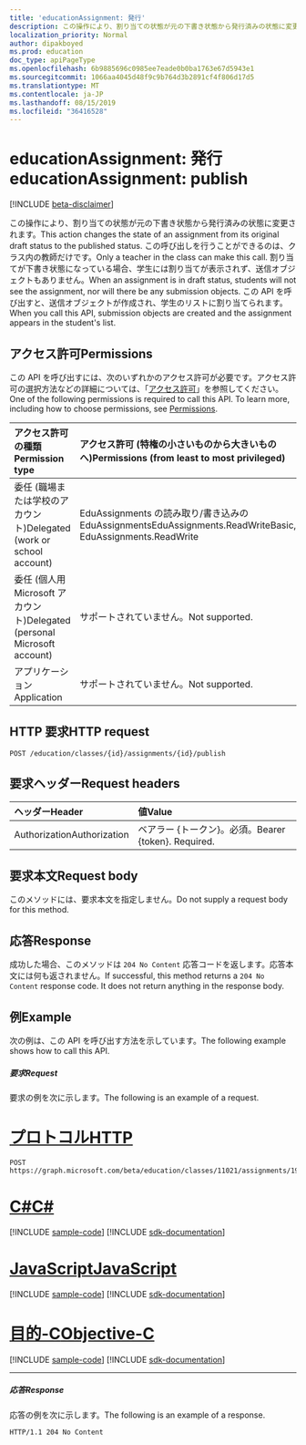 ```yaml
---
title: 'educationAssignment: 発行'
description: この操作により、割り当ての状態が元の下書き状態から発行済みの状態に変更されます。 この呼び出しを行うことができるのは、クラス内の教師だけです。 割り当てが下書き状態になっている場合、学生には割り当てが表示されず、送信オブジェクトもありません。 この API を呼び出すと、送信オブジェクトが作成され、学生のリストに割り当てられます。
localization_priority: Normal
author: dipakboyed
ms.prod: education
doc_type: apiPageType
ms.openlocfilehash: 6b9885696c0985ee7eade0b0ba1763e67d5943e1
ms.sourcegitcommit: 1066aa4045d48f9c9b764d3b2891cf4f806d17d5
ms.translationtype: MT
ms.contentlocale: ja-JP
ms.lasthandoff: 08/15/2019
ms.locfileid: "36416528"
---
```

# <a name="educationassignment-publish"></a><span data-ttu-id="8a63d-106">educationAssignment: 発行</span><span class="sxs-lookup"><span data-stu-id="8a63d-106">educationAssignment: publish</span></span>

[!INCLUDE [beta-disclaimer](../../includes/beta-disclaimer.md)]

<span data-ttu-id="8a63d-107">この操作により、割り当ての状態が元の下書き状態から発行済みの状態に変更されます。</span><span class="sxs-lookup"><span data-stu-id="8a63d-107">This action changes the state of an assignment from its original draft status to the published status.</span></span> <span data-ttu-id="8a63d-108">この呼び出しを行うことができるのは、クラス内の教師だけです。</span><span class="sxs-lookup"><span data-stu-id="8a63d-108">Only a teacher in the class can make this call.</span></span> <span data-ttu-id="8a63d-109">割り当てが下書き状態になっている場合、学生には割り当てが表示されず、送信オブジェクトもありません。</span><span class="sxs-lookup"><span data-stu-id="8a63d-109">When an assignment is in draft status, students will not see the assignment, nor will there be any submission objects.</span></span> <span data-ttu-id="8a63d-110">この API を呼び出すと、送信オブジェクトが作成され、学生のリストに割り当てられます。</span><span class="sxs-lookup"><span data-stu-id="8a63d-110">When you call this API, submission objects are created and the assignment appears in the student's list.</span></span>

## <a name="permissions"></a><span data-ttu-id="8a63d-111">アクセス許可</span><span class="sxs-lookup"><span data-stu-id="8a63d-111">Permissions</span></span>
<span data-ttu-id="8a63d-p103">この API を呼び出すには、次のいずれかのアクセス許可が必要です。アクセス許可の選択方法などの詳細については、「[アクセス許可](/graph/permissions-reference)」を参照してください。</span><span class="sxs-lookup"><span data-stu-id="8a63d-p103">One of the following permissions is required to call this API. To learn more, including how to choose permissions, see [Permissions](/graph/permissions-reference).</span></span>

|<span data-ttu-id="8a63d-114">アクセス許可の種類</span><span class="sxs-lookup"><span data-stu-id="8a63d-114">Permission type</span></span>      | <span data-ttu-id="8a63d-115">アクセス許可 (特権の小さいものから大きいものへ)</span><span class="sxs-lookup"><span data-stu-id="8a63d-115">Permissions (from least to most privileged)</span></span>              |
|:--------------------|:---------------------------------------------------------|
|<span data-ttu-id="8a63d-116">委任 (職場または学校のアカウント)</span><span class="sxs-lookup"><span data-stu-id="8a63d-116">Delegated (work or school account)</span></span> |  <span data-ttu-id="8a63d-117">EduAssignments の読み取り/書き込みの EduAssignments</span><span class="sxs-lookup"><span data-stu-id="8a63d-117">EduAssignments.ReadWriteBasic, EduAssignments.ReadWrite</span></span>  |
|<span data-ttu-id="8a63d-118">委任 (個人用 Microsoft アカウント)</span><span class="sxs-lookup"><span data-stu-id="8a63d-118">Delegated (personal Microsoft account)</span></span> |  <span data-ttu-id="8a63d-119">サポートされていません。</span><span class="sxs-lookup"><span data-stu-id="8a63d-119">Not supported.</span></span>  |
|<span data-ttu-id="8a63d-120">アプリケーション</span><span class="sxs-lookup"><span data-stu-id="8a63d-120">Application</span></span> | <span data-ttu-id="8a63d-121">サポートされていません。</span><span class="sxs-lookup"><span data-stu-id="8a63d-121">Not supported.</span></span> | 

## <a name="http-request"></a><span data-ttu-id="8a63d-122">HTTP 要求</span><span class="sxs-lookup"><span data-stu-id="8a63d-122">HTTP request</span></span>
<!-- { "blockType": "ignored" } -->
```http
POST /education/classes/{id}/assignments/{id}/publish

```
## <a name="request-headers"></a><span data-ttu-id="8a63d-123">要求ヘッダー</span><span class="sxs-lookup"><span data-stu-id="8a63d-123">Request headers</span></span>
| <span data-ttu-id="8a63d-124">ヘッダー</span><span class="sxs-lookup"><span data-stu-id="8a63d-124">Header</span></span>       | <span data-ttu-id="8a63d-125">値</span><span class="sxs-lookup"><span data-stu-id="8a63d-125">Value</span></span> |
|:---------------|:--------|
| <span data-ttu-id="8a63d-126">Authorization</span><span class="sxs-lookup"><span data-stu-id="8a63d-126">Authorization</span></span>  | <span data-ttu-id="8a63d-p104">ベアラー {トークン}。必須。</span><span class="sxs-lookup"><span data-stu-id="8a63d-p104">Bearer {token}. Required.</span></span>  |

## <a name="request-body"></a><span data-ttu-id="8a63d-129">要求本文</span><span class="sxs-lookup"><span data-stu-id="8a63d-129">Request body</span></span>
<span data-ttu-id="8a63d-130">このメソッドには、要求本文を指定しません。</span><span class="sxs-lookup"><span data-stu-id="8a63d-130">Do not supply a request body for this method.</span></span>

## <a name="response"></a><span data-ttu-id="8a63d-131">応答</span><span class="sxs-lookup"><span data-stu-id="8a63d-131">Response</span></span>
<span data-ttu-id="8a63d-p105">成功した場合、このメソッドは `204 No Content` 応答コードを返します。応答本文には何も返されません。</span><span class="sxs-lookup"><span data-stu-id="8a63d-p105">If successful, this method returns a `204 No Content` response code. It does not return anything in the response body.</span></span>

## <a name="example"></a><span data-ttu-id="8a63d-134">例</span><span class="sxs-lookup"><span data-stu-id="8a63d-134">Example</span></span>
<span data-ttu-id="8a63d-135">次の例は、この API を呼び出す方法を示しています。</span><span class="sxs-lookup"><span data-stu-id="8a63d-135">The following example shows how to call this API.</span></span>
##### <a name="request"></a><span data-ttu-id="8a63d-136">要求</span><span class="sxs-lookup"><span data-stu-id="8a63d-136">Request</span></span>
<span data-ttu-id="8a63d-137">要求の例を次に示します。</span><span class="sxs-lookup"><span data-stu-id="8a63d-137">The following is an example of a request.</span></span>

# <a name="httptabhttp"></a>[<span data-ttu-id="8a63d-138">プロトコル</span><span class="sxs-lookup"><span data-stu-id="8a63d-138">HTTP</span></span>](#tab/http)
<!-- {
  "blockType": "request",
  "name": "educationassignment_publish"
}-->
```http
POST https://graph.microsoft.com/beta/education/classes/11021/assignments/19002/publish
```
# <a name="ctabcsharp"></a>[<span data-ttu-id="8a63d-139">C#</span><span class="sxs-lookup"><span data-stu-id="8a63d-139">C#</span></span>](#tab/csharp)
[!INCLUDE [sample-code](../includes/snippets/csharp/educationassignment-publish-csharp-snippets.md)]
[!INCLUDE [sdk-documentation](../includes/snippets/snippets-sdk-documentation-link.md)]

# <a name="javascripttabjavascript"></a>[<span data-ttu-id="8a63d-140">JavaScript</span><span class="sxs-lookup"><span data-stu-id="8a63d-140">JavaScript</span></span>](#tab/javascript)
[!INCLUDE [sample-code](../includes/snippets/javascript/educationassignment-publish-javascript-snippets.md)]
[!INCLUDE [sdk-documentation](../includes/snippets/snippets-sdk-documentation-link.md)]

# <a name="objective-ctabobjc"></a>[<span data-ttu-id="8a63d-141">目的-C</span><span class="sxs-lookup"><span data-stu-id="8a63d-141">Objective-C</span></span>](#tab/objc)
[!INCLUDE [sample-code](../includes/snippets/objc/educationassignment-publish-objc-snippets.md)]
[!INCLUDE [sdk-documentation](../includes/snippets/snippets-sdk-documentation-link.md)]

---


##### <a name="response"></a><span data-ttu-id="8a63d-142">応答</span><span class="sxs-lookup"><span data-stu-id="8a63d-142">Response</span></span>
<span data-ttu-id="8a63d-143">応答の例を次に示します。</span><span class="sxs-lookup"><span data-stu-id="8a63d-143">The following is an example of a response.</span></span> 

<!-- {
  "blockType": "response",
  "truncated": true,
  "@odata.type": "microsoft.graph.educationAssignment"
} -->
```http
HTTP/1.1 204 No Content
```

<!-- uuid: 8fcb5dbc-d5aa-4681-8e31-b001d5168d79
2015-10-25 14:57:30 UTC -->
<!--
{
  "type": "#page.annotation",
  "description": "educationAssignment: publish",
  "keywords": "",
  "section": "documentation",
  "tocPath": "",
  "suppressions": [
  ]
}
-->
